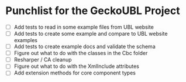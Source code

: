 Punchlist for the GeckoUBL Project
==================================

- [ ] Add tests to read in some example files from UBL website
- [ ] Add tests to create some example and compare to UBL website examples
- [ ] Add tests to create example docs and validate the schema
- [ ] Figure out what to do with the classes in the Cbc folder
- [ ] Resharper / CA cleanup
- [ ] Figure out what to do with the XmlInclude attributes
- [ ] Add extension methods for core component types
